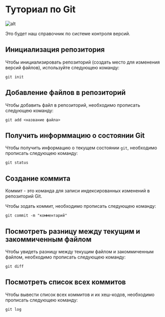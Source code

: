 # Туториал по Git

![alt](https://fuzeservers.ru/wp-content/uploads/3/0/c/30c29ce4cc08523ecc6e1f205bc207d0.jpeg)

Это будет наш справочник по системе контроля версий.

## Инициализация репозитория

Чтобы инициализировать репозиторий (создать место для изменения версий файлов), используйте следующею команду:

```
git init
```
## Добавление файлов в репозиторий

Чтобы добавить файл в репозиторий, необходимо прописать следующею команду:

```
git add <название файла>
```

## Получить информмацию о состоянии Git

Чтобы получить информацию о текущем состоянии `git`, необходимо прописать следующею команду:

```
git status
```

## Создание коммита

Коммит - это команда для записи индексированных изменений в репозиторий Git.

Чтобы зодать коммит, необходимо прописать следующею команду:

```
git commit -m "комментарий"
```

## Посмотреть разницу между текущим и закоммиченным файлом

Чтобы увидеть разницу между текущим файлом и закоммиченным файлом, необходимо прописать следующею команду:

```
git diff
```

## Посмотреть список всех коммитов

Чтобы вывести список всех коммитов и их хеш-кодов, необходимо прописать следующею команду:

```
git log
```

